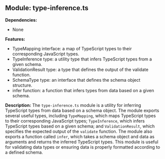 ## Module: type-inference.ts

**Dependencies:**
- None

**Features:**
- TypeMapping interface: a map of TypeScript types to their corresponding JavaScript types.
- TypeInference type: a utility type that infers TypeScript types from a given schema.
- ValidationResult type: a type that defines the output of the validate function.
- SchemaType type: an interface that defines the schema object structure.
- infer function: a function that infers types from data based on a given schema.

**Description:**
The `type-inference.ts` module is a utility for inferring TypeScript types from data based on a schema object. The module exports several useful types, including `TypeMapping`, which maps TypeScript types to their corresponding JavaScript types; `TypeInference`, which infers TypeScript types based on a given schema; and `ValidationResult`, which specifies the expected output of the `validate` function. The module also exports a function called `infer`, which takes a schema object and data as arguments and returns the inferred TypeScript types. This module is useful for validating data types or ensuring data is properly formatted according to a defined schema.